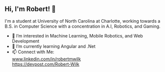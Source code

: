 

## Hi, I'm Robert! 👋
I'm a student at University of North Carolina at Charlotte, working towards a B.S. in Computer Science with a concentration in A.I, Robotics, and Gaming.
- 👀 I’m interested in Machine Learning, Mobile Robotics, and Web Development
- 🌱 I’m currently learning Angular and .Net
- 📫 Connect with Me:
<br/>www.linkedin.com/in/robertmwilk<br/>https://devpost.com/Robert-Wilk

<!---
Robert-Wilk/Robert-Wilk is a ✨ special ✨ repository because its `README.md` (this file) appears on your GitHub profile.
You can click the Preview link to take a look at your changes.
--->
